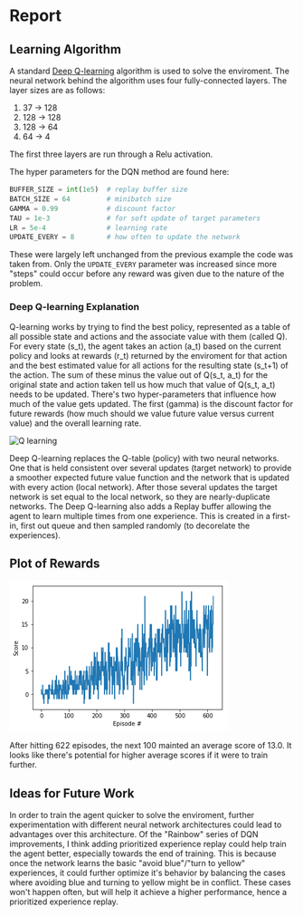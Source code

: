 [//]: # (Image References)

[image1]: https://wikimedia.org/api/rest_v1/media/math/render/svg/678cb558a9d59c33ef4810c9618baf34a9577686

# Report

## Learning Algorithm

A standard [Deep Q-learning](https://en.wikipedia.org/wiki/Q-learning#Deep_Q-learning) algorithm is used to solve the enviroment. The neural network behind the algorithm uses four fully-connected layers. The layer sizes are as follows:

 1. 37 -> 128
 2. 128 -> 128
 3. 128 -> 64
 4. 64 -> 4

The first three layers are run through a Relu activation.

The hyper parameters for the DQN method are found here:

```python
BUFFER_SIZE = int(1e5)  # replay buffer size
BATCH_SIZE = 64         # minibatch size
GAMMA = 0.99            # discount factor
TAU = 1e-3              # for soft update of target parameters
LR = 5e-4               # learning rate 
UPDATE_EVERY = 8        # how often to update the network
```

These were largely left unchanged from the previous example the code was taken from. Only the `UPDATE_EVERY` parameter was increased since more "steps" could occur before any reward was given due to the nature of the problem.

### Deep Q-learning Explanation

Q-learning works by trying to find the best policy, represented as a table of all possible state and actions and the associate value with them (called Q). For every state (s_t), the agent takes an action (a_t) based on the current policy and looks at rewards (r_t) returned by the enviroment for that action and the best estimated value for all actions for the resulting state (s_t+1) of the action. The sum of these minus the value out of Q(s_t, a_t) for the original state and action taken tell us how much that value of Q(s_t, a_t) needs to be updated. There's two hyper-parameters that influence how much of the value gets updated. The first (gamma) is the discount factor for future rewards (how much should we value future value versus current value) and the overall learning rate.

![Q learning][image1]

Deep Q-learning replaces the Q-table (policy) with two neural networks. One that is held consistent over several updates (target network) to provide a smoother expected future value function and the network that is updated with every action (local network). After those several updates the target network is set equal to the local network, so they are nearly-duplicate networks. The Deep Q-learning also adds a Replay buffer allowing the agent to learn multiple times from one experience. This is created in a first-in, first out queue and then sampled randomly (to decorelate the experiences).

## Plot of Rewards

![Performance Chart](performance.png)

After hitting 622 episodes, the next 100 mainted an average score of 13.0. It looks like there's potential for higher average scores if it were to train further.

## Ideas for Future Work

In order to train the agent quicker to solve the enviroment, further experimentation with different neural network architectures could lead to advantages over this architecture. Of the "Rainbow" series of DQN improvements, I think adding prioritized experience replay could help train the agent better, especially towards the end of training. This is because once the network learns the basic "avoid blue"/"turn to yellow" experiences, it could further optimize it's behavior by balancing the cases where avoiding blue and turning to yellow might be in conflict. These cases won't happen often, but will help it achieve a higher performance, hence a prioritized experience replay.
